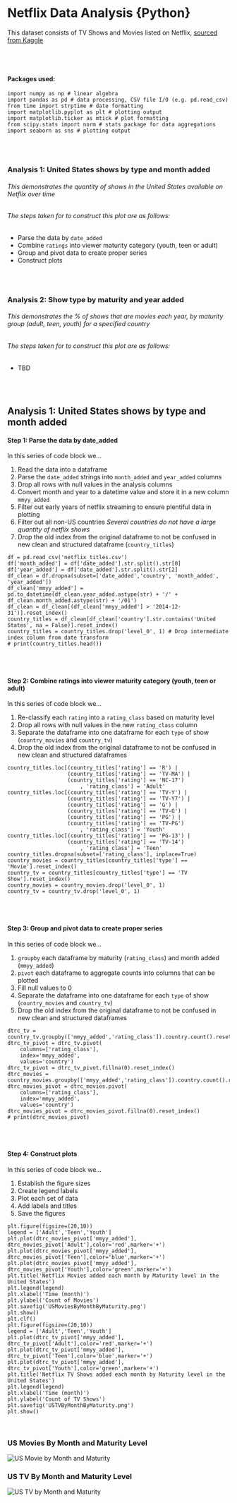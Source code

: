 # Netflix Data Analysis {Python}  
This dataset consists of TV Shows and Movies listed on Netflix, [sourced from Kaggle](https://www.kaggle.com/shivamb/netflix-shows)  
<br/>  
<br/>  

#### Packages used:  
```  
import numpy as np # linear algebra  
import pandas as pd # data processing, CSV file I/O (e.g. pd.read_csv)
from time import strptime # date formatting
import matplotlib.pyplot as plt # plotting output
import matplotlib.ticker as mtick # plot formatting
from scipy.stats import norm # stats package for data aggregations
import seaborn as sns # plotting output
```
<br/>  
<br/>  

### Analysis 1: United States shows by type and month added  

###### This demonstrates the quantity of shows in the United States available on Netflix over time  

###### The steps taken for to construct this plot are as follows:  
* Parse the data by `date_added`  
* Combine `ratings` into viewer maturity category (youth, teen or adult)  
* Group and pivot data to create proper series  
* Construct plots  
<br/>  
<br/>  

### Analysis 2: Show type by maturity and year added   

###### This demonstrates the % of shows that are movies each year, by maturity group (adult, teen, youth) for a specified country  

###### The steps taken for to construct this plot are as follows:  
* TBD  
<br/>  
<br/>  

## Analysis 1: United States shows by type and month added  

#### Step 1: Parse the data by date_added  
In this series of code block we...  
1. Read the data into a dataframe  
2. Parse the `date_added` strings into `month_added` and `year_added` columns  
3. Drop all rows with null values in the analysis columns  
4. Convert month and year to a datetime value and store it in a new column `mmyy_added`  
5. Filter out early years of netflix streaming to ensure plentiful data in plotting  
6. Filter out all non-US countries *Several countries do not have a large quantity of netflix shows*  
7. Drop the old index from the original dataframe to not be confused in new clean and structured dataframe (`country_titles`)  
```
df = pd.read_csv('netflix_titles.csv')
df['month_added'] = df['date_added'].str.split().str[0]
df['year_added'] = df['date_added'].str.split().str[2]
df_clean = df.dropna(subset=['date_added','country', 'month_added', 'year_added'])
df_clean['mmyy_added'] = pd.to_datetime(df_clean.year_added.astype(str) + '/' + df_clean.month_added.astype(str) + '/01')
df_clean = df_clean[(df_clean['mmyy_added'] > '2014-12-31')].reset_index()
country_titles = df_clean[df_clean['country'].str.contains('United States', na = False)].reset_index()
country_titles = country_titles.drop('level_0', 1) # Drop intermediate index column from date transform
# print(country_titles.head())
```
<br/>  
<br/>  

#### Step 2: Combine ratings into viewer maturity category (youth, teen or adult)  

In this series of code block we...  
1. Re-classify each `rating` into a `rating_class` based on maturity level  
2. Drop all rows with null values in the new `rating_class` column  
3. Separate the dataframe into one dataframe for each `type` of show (`country_movies` and `country_tv`)  
4. Drop the old index from the original dataframe to not be confused in new clean and structured dataframes  
```
country_titles.loc[(country_titles['rating'] == 'R') | 
                   (country_titles['rating'] == 'TV-MA') |
                   (country_titles['rating'] == 'NC-17')
                       , 'rating_class'] = 'Adult'
country_titles.loc[(country_titles['rating'] == 'TV-Y') | 
                   (country_titles['rating'] == 'TV-Y7') | 
                   (country_titles['rating'] == 'G') | 
                   (country_titles['rating'] == 'TV-G') |
                   (country_titles['rating'] == 'PG') | 
                   (country_titles['rating'] == 'TV-PG')
                       , 'rating_class'] = 'Youth'
country_titles.loc[(country_titles['rating'] == 'PG-13') | 
                   (country_titles['rating'] == 'TV-14')
                       , 'rating_class'] = 'Teen'
country_titles.dropna(subset=['rating_class'], inplace=True) 
country_movies = country_titles[country_titles['type'] == 'Movie'].reset_index()
country_tv = country_titles[country_titles['type'] == 'TV Show'].reset_index()
country_movies = country_movies.drop('level_0', 1)
country_tv = country_tv.drop('level_0', 1)
```
<br/>  
<br/>  

#### Step 3: Group and pivot data to create proper series  

In this series of code block we...  
1. `groupby` each dataframe by maturity (`rating_class`) and month added (`mmyy_added`)  
2. `pivot` each dataframe to aggregate counts into columns that can be plotted  
3. Fill null values to 0  
4. Separate the dataframe into one dataframe for each `type` of show (`country_movies` and `country_tv`)  
5. Drop the old index from the original dataframe to not be confused in new clean and structured dataframes  
```  
dtrc_tv = country_tv.groupby(['mmyy_added','rating_class']).country.count().reset_index()
dtrc_tv_pivot = dtrc_tv.pivot(
    columns=['rating_class'],
    index='mmyy_added',
    values='country')
dtrc_tv_pivot = dtrc_tv_pivot.fillna(0).reset_index()
dtrc_movies = country_movies.groupby(['mmyy_added','rating_class']).country.count().reset_index()
dtrc_movies_pivot = dtrc_movies.pivot(
    columns=['rating_class'],
    index='mmyy_added',
    values='country')
dtrc_movies_pivot = dtrc_movies_pivot.fillna(0).reset_index()
# print(dtrc_movies_pivot)
```
<br/>  
<br/>  

#### Step 4: Construct plots  

In this series of code block we...  
1. Establish the figure sizes  
2. Create legend labels  
3. Plot each set of data  
4. Add labels and titles  
5. Save the figures  
```
plt.figure(figsize=(20,10))
legend = ['Adult','Teen','Youth']
plt.plot(dtrc_movies_pivot['mmyy_added'], dtrc_movies_pivot['Adult'],color='red',marker='+')
plt.plot(dtrc_movies_pivot['mmyy_added'], dtrc_movies_pivot['Teen'],color='blue',marker='+')
plt.plot(dtrc_movies_pivot['mmyy_added'], dtrc_movies_pivot['Youth'],color='green',marker='+')
plt.title('Netflix Movies added each month by Maturity level in the United States')
plt.legend(legend)
plt.xlabel('Time (month)')
plt.ylabel('Count of Movies')
plt.savefig('USMoviesByMonthByMaturity.png')
plt.show()
plt.clf()
plt.figure(figsize=(20,10))
legend = ['Adult','Teen','Youth']
plt.plot(dtrc_tv_pivot['mmyy_added'], dtrc_tv_pivot['Adult'],color='red',marker='+')
plt.plot(dtrc_tv_pivot['mmyy_added'], dtrc_tv_pivot['Teen'],color='blue',marker='+')
plt.plot(dtrc_tv_pivot['mmyy_added'],  dtrc_tv_pivot['Youth'],color='green',marker='+')
plt.title('Netflix TV Shows added each month by Maturity level in the United States')
plt.legend(legend)
plt.xlabel('Time (month)')
plt.ylabel('Count of TV Shows')
plt.savefig('USTVByMonthByMaturity.png')
plt.show()
```
<br/>  

### US Movies By Month and Maturity Level  

![US Movie by Month and Maturity](https://github.com/jmvincent/netflix/blob/main/USMoviesByMonthByMaturity.png)  

### US TV By Month and Maturity Level  

![US TV by Month and Maturity](https://github.com/jmvincent/netflix/blob/main/USTVByMonthByMaturity.png)  
